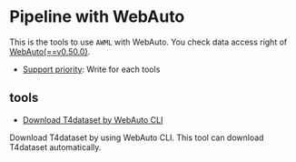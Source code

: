 
# Pipeline with WebAuto

This is the tools to use `AWML` with WebAuto.
You check data access right of [WebAuto(==v0.50.0)](https://docs.web.auto/en/user-manuals/).

- [Support priority](https://github.com/tier4/AWML/blob/main/docs/design/autoware_ml_design.md#support-priority): Write for each tools

## tools

- [Download T4dataset by WebAuto CLI](./download_t4dataset/)

Download T4dataset by using WebAuto CLI.
This tool can download T4dataset automatically.
